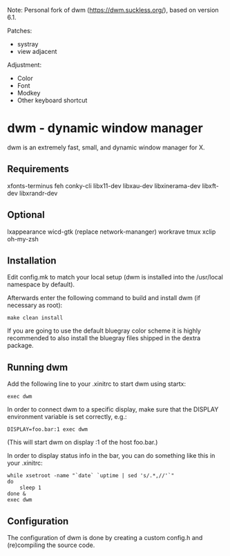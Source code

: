 Note: 
Personal fork of dwm (https://dwm.suckless.org/), based on version 6.1.   

Patches: 
* systray
* view adjacent  
 
Adjustment:
* Color
* Font
* Modkey
* Other keyboard shortcut

dwm - dynamic window manager
============================
dwm is an extremely fast, small, and dynamic window manager for X.


Requirements
------------
xfonts-terminus
feh
conky-cli
libx11-dev
libxau-dev
libxinerama-dev
libxft-dev
libxrandr-dev  


Optional
------------
lxappearance
wicd-gtk (replace network-mananger)
workrave
tmux
xclip
oh-my-zsh


Installation
------------
Edit config.mk to match your local setup (dwm is installed into
the /usr/local namespace by default).

Afterwards enter the following command to build and install dwm (if
necessary as root):

    make clean install

If you are going to use the default bluegray color scheme it is highly
recommended to also install the bluegray files shipped in the dextra package.


Running dwm
-----------
Add the following line to your .xinitrc to start dwm using startx:

    exec dwm

In order to connect dwm to a specific display, make sure that
the DISPLAY environment variable is set correctly, e.g.:

    DISPLAY=foo.bar:1 exec dwm

(This will start dwm on display :1 of the host foo.bar.)

In order to display status info in the bar, you can do something
like this in your .xinitrc:

    while xsetroot -name "`date` `uptime | sed 's/.*,//'`"
    do
    	sleep 1
    done &
    exec dwm


Configuration
-------------
The configuration of dwm is done by creating a custom config.h
and (re)compiling the source code.
